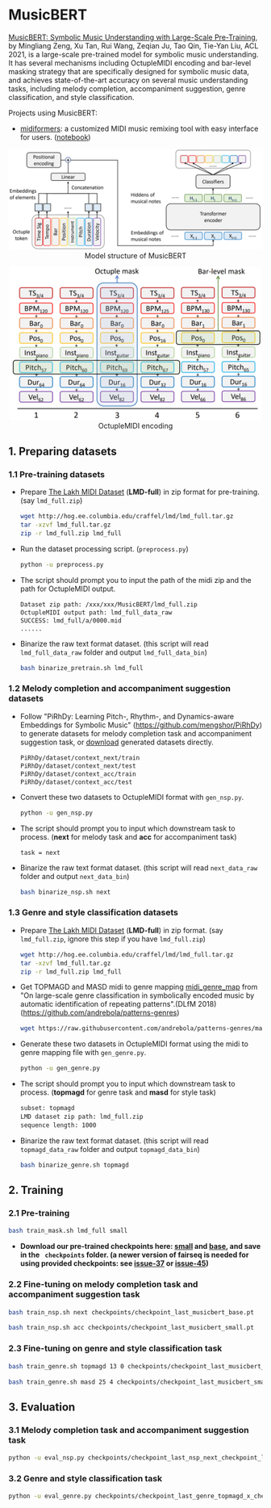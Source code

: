 # MusicBERT
[MusicBERT: Symbolic Music Understanding with Large-Scale Pre-Training](https://arxiv.org/pdf/2106.05630.pdf), by Mingliang Zeng, Xu Tan, Rui Wang, Zeqian Ju, Tao Qin, Tie-Yan Liu, ACL 2021, is a large-scale pre-trained model for symbolic music understanding. It has several mechanisms including OctupleMIDI encoding and bar-level masking strategy that are specifically designed for symbolic music data, and achieves state-of-the-art accuracy on several music understanding tasks, including melody completion, accompaniment suggestion, genre classification, and style classification.

Projects using MusicBERT:

* [midiformers](https://github.com/tripathiarpan20/midiformers): a customized MIDI music remixing tool with easy interface for users. ([notebook](https://colab.research.google.com/drive/1C7jS-s1BCWLXiCQQyvIl6xmCMrqgc9fg?usp=sharing))

<!-- ![img](../img/musicbert_structure.PNG)  ![img](../img/musicbert_encoding.PNG)-->

<p align="center"><img src="../img/musicbert_structure.PNG" width="800"><br/> Model structure of MusicBERT </p>
<p align="center"><img src="../img/musicbert_encoding.PNG" width="500"><br/> OctupleMIDI encoding </p>

## 1. Preparing datasets

### 1.1 Pre-training datasets

* Prepare [The Lakh MIDI Dataset](https://colinraffel.com/projects/lmd/) (**LMD-full**) in zip format for pre-training. (say `lmd_full.zip`)

  ```bash
  wget http://hog.ee.columbia.edu/craffel/lmd/lmd_full.tar.gz
  tar -xzvf lmd_full.tar.gz
  zip -r lmd_full.zip lmd_full
  ```

* Run the dataset processing script. (`preprocess.py`)

  ```bash
  python -u preprocess.py
  ```

* The script should prompt you to input the path of the midi zip and the path for OctupleMIDI output.

  ```
  Dataset zip path: /xxx/xxx/MusicBERT/lmd_full.zip
  OctupleMIDI output path: lmd_full_data_raw
  SUCCESS: lmd_full/a/0000.mid
  ......
  ```
  
* Binarize the raw text format dataset. (this script will read `lmd_full_data_raw` folder and output `lmd_full_data_bin`)

  ```bash
  bash binarize_pretrain.sh lmd_full
  ```

### 1.2 Melody completion and accompaniment suggestion datasets

* Follow "PiRhDy: Learning Pitch-, Rhythm-, and Dynamics-aware Embeddings for Symbolic Music" (https://github.com/mengshor/PiRhDy) to generate datasets for melody completion task and accompaniment suggestion task, or [download](https://1drv.ms/u/s!Av1IXjAYTqPstx6rhUOq8f5BhnTb?e=ZA2Bqz) generated datasets directly.

  ```
  PiRhDy/dataset/context_next/train
  PiRhDy/dataset/context_next/test
  PiRhDy/dataset/context_acc/train
  PiRhDy/dataset/context_acc/test
  ```

* Convert these two datasets to OctupleMIDI format with `gen_nsp.py`.

  ```bash
  python -u gen_nsp.py
  ```

* The script should prompt you to input which downstream task to process. (**next** for melody task and **acc** for accompaniment task)

  ```
  task = next
  ```

* Binarize the raw text format dataset. (this script will read `next_data_raw` folder and output `next_data_bin`)

  ```bash
  bash binarize_nsp.sh next
  ```

### 1.3 Genre and style classification datasets

* Prepare [The Lakh MIDI Dataset](https://colinraffel.com/projects/lmd/) (**LMD-full**) in zip format. (say `lmd_full.zip`,  ignore this step if you have `lmd_full.zip`)

  ```bash
  wget http://hog.ee.columbia.edu/craffel/lmd/lmd_full.tar.gz
  tar -xzvf lmd_full.tar.gz
  zip -r lmd_full.zip lmd_full
  ```

* Get TOPMAGD and MASD midi to genre mapping [midi_genre_map](https://github.com/andrebola/patterns-genres/blob/master/data/midi_genre_map.json) from "On large-scale genre classification in symbolically encoded music by automatic identification of repeating patterns".(DLfM 2018) (https://github.com/andrebola/patterns-genres)

  ```bash
  wget https://raw.githubusercontent.com/andrebola/patterns-genres/master/data/midi_genre_map.json
  ```

* Generate these two datasets in OctupleMIDI format using the midi to genre mapping file with `gen_genre.py`.

  ```bash
  python -u gen_genre.py
  ```

* The script should prompt you to input which downstream task to process. (**topmagd** for genre task and **masd** for style task)

  ```bash
  subset: topmagd
  LMD dataset zip path: lmd_full.zip
  sequence length: 1000
  ```

* Binarize the raw text format dataset. (this script will read `topmagd_data_raw` folder and output `topmagd_data_bin`)

  ```bash
  bash binarize_genre.sh topmagd
  ```

## 2. Training


### 2.1 Pre-training

```bash
bash train_mask.sh lmd_full small
```

* **Download our pre-trained checkpoints here: [small](https://1drv.ms/u/s!Av1IXjAYTqPsuBVsmFlh6XQlnTtb?e=finbwB) and [base](https://1drv.ms/u/s!Av1IXjAYTqPsuBaM9pZB47xjX_b0?e=wg2D5O), and save in the ` checkpoints` folder. (a newer version of fairseq is needed for using provided checkpoints: see [issue-37](https://github.com/microsoft/muzic/issues/37) or [issue-45](https://github.com/microsoft/muzic/issues/45))**



### 2.2 Fine-tuning on melody completion task and accompaniment suggestion task

```bash
bash train_nsp.sh next checkpoints/checkpoint_last_musicbert_base.pt
```

```bash
bash train_nsp.sh acc checkpoints/checkpoint_last_musicbert_small.pt
```

### 2.3 Fine-tuning on genre and style classification task

```bash
bash train_genre.sh topmagd 13 0 checkpoints/checkpoint_last_musicbert_base.pt
```

```bash
bash train_genre.sh masd 25 4 checkpoints/checkpoint_last_musicbert_small.pt
```

## 3. Evaluation

### 3.1 Melody completion task and accompaniment suggestion task

```bash
python -u eval_nsp.py checkpoints/checkpoint_last_nsp_next_checkpoint_last_musicbert_base.pt next_data_bin
```

### 3.2 Genre and style classification task

```bash
python -u eval_genre.py checkpoints/checkpoint_last_genre_topmagd_x_checkpoint_last_musicbert_small.pt topmagd_data_bin/x
```


